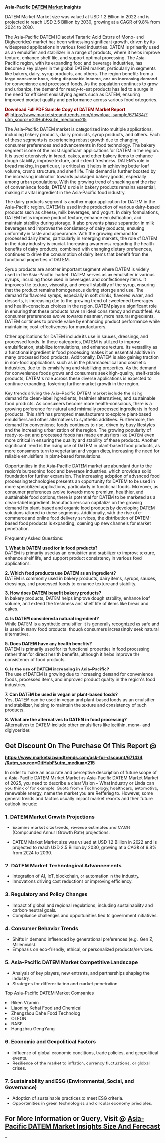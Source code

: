 <p><strong>Asia-Pacific&nbsp;<a href=""https://www.marketsizeandtrends.com/download-sample/671434/&amp;utm_source=GitHubF&amp;utm_medium=215"">DATEM Market</a> Insights</strong></p><p>DATEM Market Market size was valued at USD 1.2 Billion in 2022 and is projected to reach USD 2.5 Billion by 2030, growing at a CAGR of 9.8% from 2024 to 2030.</p><p><p>The Asia–Pacific DATEM (Diacetyl Tartaric Acid Esters of Mono- and Diglycerides) market has been witnessing significant growth, driven by its widespread applications in various food industries. DATEM is primarily used as an emulsifier and stabilizer in a range of products, where it helps improve texture, enhance shelf life, and support optimal processing. The Asia-Pacific region, with its expanding food and beverage industries, has become a key player in the global DATEM market, particularly in segments like bakery, dairy, syrup products, and others. The region benefits from a large consumer base, rising disposable income, and an increasing demand for convenience and processed foods. As the population continues to grow and urbanize, the demand for ready-to-eat products has led to a surge in the need for efficient emulsifying agents such as DATEM, ensuring improved product quality and performance across various food categories. <p><strong><span style="color: #800000;">Download Full PDF Sample Copy of DATEM Market Report @</span>&nbsp;</strong><a href="https://www.marketsizeandtrends.com/download-sample/671434/?utm_source=GitHubF&amp;utm_medium=215" target="_blank">https://www.marketsizeandtrends.com/download-sample/671434/?utm_source=GitHubF&amp;utm_medium=215</a></p><p>The Asia–Pacific DATEM market is categorized into multiple applications, including bakery products, dairy products, syrup products, and others. Each of these segments is experiencing robust growth due to changing consumer preferences and advancements in food technology. The bakery segment is one of the most significant applications for DATEM in the region. It is used extensively in bread, cakes, and other bakery items to enhance dough stability, improve texture, and extend freshness. DATEM’s role in bread making, in particular, is critical as it helps in achieving better loaf volume, crumb structure, and shelf life. This demand is further boosted by the increasing inclination towards packaged bakery goods, especially among urban populations. With the growing trend of snacking and the rise of convenience foods, DATEM's role in bakery products remains essential, making it a vital ingredient in the Asia-Pacific food industry.<p>The dairy products segment is another major application for DATEM in the Asia–Pacific region. DATEM is used in the production of various dairy-based products such as cheese, milk beverages, and yogurt. In dairy formulations, DATEM helps improve product texture, enhance emulsification, and maintain stability during storage. It also prevents phase separation in milk beverages and improves the consistency of dairy products, ensuring uniformity in taste and appearance. With the growing demand for processed dairy items, particularly in emerging markets, the role of DATEM in the dairy industry is crucial. Increasing awareness regarding the health benefits of dairy products, combined with changing dietary preferences, continues to drive the consumption of dairy items that benefit from the functional properties of DATEM.<p>Syrup products are another important segment where DATEM is widely used in the Asia-Pacific market. DATEM serves as an emulsifier in various syrups, including those used in beverages and confectionery items. It improves the texture, viscosity, and overall stability of the syrup, ensuring that the product remains homogeneous during storage and use. The demand for flavored syrups, especially in soft drinks, flavored water, and desserts, is increasing due to the growing trend of sweetened beverages and health-conscious choices in the region. DATEM plays a significant role in ensuring that these products have an ideal consistency and mouthfeel. As consumer preferences evolve towards healthier, more natural ingredients, DATEM continues to provide value by enhancing product performance while maintaining cost-effectiveness for manufacturers.<p>Other applications for DATEM include its use in sauces, dressings, and processed foods. In these categories, DATEM is utilized to improve emulsification, stabilize formulations, and enhance texture. Its versatility as a functional ingredient in food processing makes it an essential additive in many processed food products. Additionally, DATEM is also gaining traction in non-food applications, such as in the pharmaceutical and cosmetic industries, due to its emulsifying and stabilizing properties. As the demand for convenience foods grows and consumers seek high-quality, shelf-stable products, DATEM's role across these diverse applications is expected to continue expanding, fostering further market growth in the region.<p>Key trends driving the Asia–Pacific DATEM market include the rising demand for clean-label ingredients, healthier alternatives, and sustainable food products. As consumers become more health-conscious, there is a growing preference for natural and minimally processed ingredients in food products. This shift has prompted manufacturers to explore plant-based emulsifiers and other alternatives to synthetic additives. Furthermore, the demand for convenience foods continues to rise, driven by busy lifestyles and the increasing urbanization of the region. The growing popularity of ready-to-eat and processed foods has made emulsifiers like DATEM even more critical in ensuring the quality and stability of these products. Another significant trend is the rising use of DATEM in plant-based food products, as more consumers turn to vegetarian and vegan diets, increasing the need for reliable emulsifiers in plant-based formulations.<p>Opportunities in the Asia–Pacific DATEM market are abundant due to the region’s burgeoning food and beverage industries, which provide a solid foundation for further expansion. The increasing adoption of advanced food processing technologies presents an opportunity for DATEM to be used in more specialized applications, particularly in functional foods. Moreover, as consumer preferences evolve towards more premium, healthier, and sustainable food options, there is potential for DATEM to be marketed as a clean-label ingredient. Manufacturers can capitalize on the growing demand for plant-based and organic food products by developing DATEM solutions tailored to these segments. Additionally, with the rise of e-commerce and online food delivery services, the distribution of DATEM-based food products is expanding, opening up new channels for market penetration.<p>Frequently Asked Questions:<p><b>1. What is DATEM used for in food products?</b><br>DATEM is primarily used as an emulsifier and stabilizer to improve texture, enhance shelf life, and support product consistency in various food applications.<p><b>2. Which food products use DATEM as an ingredient?</b><br>DATEM is commonly used in bakery products, dairy items, syrups, sauces, dressings, and processed foods to enhance texture and stability.<p><b>3. How does DATEM benefit bakery products?</b><br>In bakery products, DATEM helps improve dough stability, enhance loaf volume, and extend the freshness and shelf life of items like bread and cakes.<p><b>4. Is DATEM considered a natural ingredient?</b><br>While DATEM is a synthetic emulsifier, it is generally recognized as safe and is used in many food products, though consumers increasingly seek natural alternatives.<p><b>5. Does DATEM have any health benefits?</b><br>DATEM is primarily used for its functional properties in food processing rather than for direct health benefits, although it helps improve the consistency of food products.<p><b>6. Is the use of DATEM increasing in Asia–Pacific?</b><br>The use of DATEM is growing due to increasing demand for convenience foods, processed items, and improved product quality in the region's food industries.<p><b>7. Can DATEM be used in vegan or plant-based foods?</b><br>Yes, DATEM can be used in vegan and plant-based foods as an emulsifier and stabilizer, helping to maintain the texture and consistency of such products.<p><b>8. What are the alternatives to DATEM in food processing?</b><br>Alternatives to DATEM include other emulsifiers like lecithin, mono- and diglycerides</p><h2><strong>Get Discount On The Purchase Of This Report @&nbsp;</strong></h2><p><strong><a href=""https://www.marketsizeandtrends.com/ask-for-discount/671434/&amp;utm_source=GitHubF&amp;utm_medium=215"" target=""_blank"">https://www.marketsizeandtrends.com/ask-for-discount/671434<br />/&amp;utm_source=GitHubF&amp;utm_medium=215</a></strong></p><p>In order to make an accurate and perceptive description of future scope of a Asia-Pacific&nbsp;DATEM Market Market as Asia-Pacific&nbsp;DATEM Market Market of 2025, you need to describe a clear Vision &ndash; What Industry or Linda can you think of for example: Quote from a Technology, healthcare, automotive, renewable energy, name the market you are Reffering to. However, some general trends and factors usually impact market reports and their future outlook include:</p><h3>1.&nbsp;<strong>DATEM Market Growth Projections</strong></h3><ul><li>Examine market size trends, revenue estimates and CAGR (Compounded Annual Growth Rate) projections.</li><li><p>DATEM Market Market size was valued at USD 1.2 Billion in 2022 and is projected to reach USD 2.5 Billion by 2030, growing at a CAGR of 9.8% from 2024 to 2030.</p></li></ul><h3>2.&nbsp;<strong>DATEM Market Technological Advancements</strong></h3><ul><li>Integration of AI, IoT, blockchain, or automation in the industry.</li><li>Innovations driving cost reductions or improving efficiency.</li></ul><h3>3.&nbsp;<strong>Regulatory and Policy Changes</strong></h3><ul><li>Impact of global and regional regulations, including sustainability and carbon-neutral goals.</li><li>Compliance challenges and opportunities tied to government initiatives.</li></ul><h3>4.&nbsp;<strong>Consumer Behavior Trends</strong></h3><ul><li>Shifts in demand influenced by generational preferences (e.g., Gen Z, Millennials).</li><li>Emphasis on eco-friendly, ethical, or personalized products/services.</li></ul><h3>5.&nbsp;<strong>Asia-Pacific DATEM Market Competitive Landscape</strong></h3><ul><li>Analysis of key players, new entrants, and partnerships shaping the industry.</li><li>Strategies for differentiation and market penetration.</li></ul><p data-pm-slice=""1 1 []"">Top Asia-Pacific DATEM Market Companies</p><div data-test-id=""""><p><li>Riken Vitamin</li><li> Liaoning Kehai Food and Chemical</li><li> Zhengzhou Dahe Food Technolog</li><li> OLEON</li><li> BASF</li><li> Hangzhou GengYang</li></p></div><h3>6.&nbsp;<strong>Economic and Geopolitical Factors</strong></h3><ul><li>Influence of global economic conditions, trade policies, and geopolitical events.</li><li>Resilience of the market to inflation, currency fluctuations, or global crises.</li></ul><h3>7.&nbsp;<strong>Sustainability and ESG (Environmental, Social, and Governance)</strong></h3><ul><li>Adoption of sustainable practices to meet ESG criteria.</li><li>Opportunities in green technologies and circular economy principles.</li></ul><h2><strong>For More Information or Query, Visit @&nbsp;</strong><a href=""https://www.verifiedmarketreports.com/product/datem-market/"" target=""_blank"">Asia-Pacific DATEM Market Insights Size And Forecast</a></h2>"
